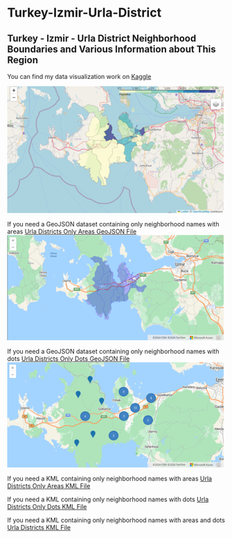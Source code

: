 # Turkey-Izmir-Urla-District

## Turkey - Izmir - Urla District Neighborhood Boundaries and Various Information about This Region

You can find my data visualization work on [Kaggle](https://www.kaggle.com/code/careengineering/urla-district-population-visualization)

<img src="https://github.com/careengineering/Turkey-Izmir-Urla-District/blob/main/img/Visualization.png" width="500" />




If you need a GeoJSON dataset containing only neighborhood names with areas [Urla Districts Only Areas GeoJSON File](https://github.com/careengineering/Turkey-Izmir-Urla-District/blob/main/GEOJSON/UrlaDistricts_areas.geojson)
<img src="https://github.com/careengineering/Turkey-Izmir-Urla-District/blob/main/img/Geojson-UrlaDistricts_onlyareas.png" width="500" />

If you need a GeoJSON dataset containing only neighborhood names with dots [Urla Districts Only Dots GeoJSON File](https://github.com/careengineering/Turkey-Izmir-Urla-District/blob/main/GEOJSON/UrlaDistricts_dots.geojson)
<img src="https://github.com/careengineering/Turkey-Izmir-Urla-District/blob/main/img/Geojson-UrlaDistricts_onlydots.png" width="500" />

If you need a KML containing only neighborhood names with areas [Urla Districts Only Areas KML File](https://github.com/careengineering/Turkey-Izmir-Urla-District/blob/main/KML/UrlaDistricts_onlyareas.kml)

If you need a KML containing only neighborhood names with dots [Urla Districts Only Dots KML File](https://github.com/careengineering/Turkey-Izmir-Urla-District/blob/main/KML/UrlaDistricts_onlydots.kml)

If you need a KML containing only neighborhood names with areas and dots [Urla Districts KML File](https://github.com/careengineering/Turkey-Izmir-Urla-District/blob/main/KML/UrlaDistricts.kml)
